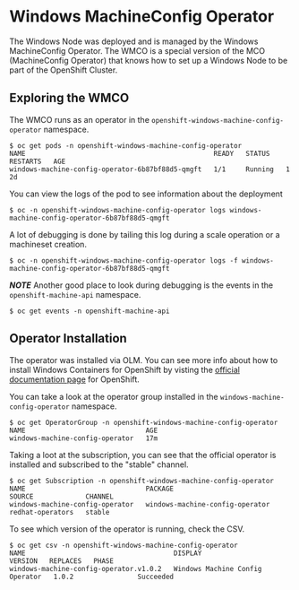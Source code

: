 # Windows MachineConfig Operator

The Windows Node was deployed and is managed by the Windows MachineConfig Operator. The WMCO is a special version of the MCO (MachineConfig Operator) that knows how to set up a Windows Node to be part of the OpenShift Cluster.

## Exploring the WMCO

The WMCO runs as an operator in the `openshift-windows-machine-config-operator` namespace. 

```shell
$ oc get pods -n openshift-windows-machine-config-operator
NAME                                               READY   STATUS    RESTARTS   AGE
windows-machine-config-operator-6b87bf88d5-qmgft   1/1     Running   1          2d
```

You can view the logs of the pod to see information about the deployment

```shell
$ oc -n openshift-windows-machine-config-operator logs windows-machine-config-operator-6b87bf88d5-qmgft
```

A lot of debugging is done by tailing this log during a scale operation or a machineset creation.

```shell
$ oc -n openshift-windows-machine-config-operator logs -f windows-machine-config-operator-6b87bf88d5-qmgft
```

*__NOTE__* Another good place to look during debugging is the events in the `openshift-machine-api` namespace.

```shell
$ oc get events -n openshift-machine-api 
```

## Operator Installation

The operator was installed via OLM. You can see more info about how to install Windows Containers
for OpenShift by visting the [official documentation page](https://docs.openshift.com/container-platform/4.6/windows_containers/windows-containers-release-notes.html) for OpenShift.

You can take a look at the operator group installed in the `windows-machine-config-operator` namespace.

```shell
$ oc get OperatorGroup -n openshift-windows-machine-config-operator 
NAME                              AGE
windows-machine-config-operator   17m
```

Taking a loot at the subscription, you can see that the official operator is installed
and subscribed to the "stable" channel.

```shell
$ oc get Subscription -n openshift-windows-machine-config-operator 
NAME                              PACKAGE                           SOURCE             CHANNEL
windows-machine-config-operator   windows-machine-config-operator   redhat-operators   stable
```

To see which version of the operator is running, check the CSV.

```shell
$ oc get csv -n openshift-windows-machine-config-operator
NAME                                     DISPLAY                           VERSION   REPLACES   PHASE
windows-machine-config-operator.v1.0.2   Windows Machine Config Operator   1.0.2                Succeeded
```
